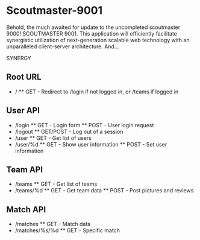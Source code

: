 # Scoutmaster-9001
Behold, the much awaited for update to the uncompleted scoutmaster 9000! SCOUTMASTER 9001. This application will efficiently facilitate synergistic utilization of next-generation scalable web technology with an unparalleled client-server architecture. And...

SYNERGY

## Root URL
* /
** GET - Redirect to /login if not logged in, or /teams if logged in

## User API
* /login
** GET - Login form
** POST - User login request
* /logout
** GET/POST - Log out of a session
* /user
** GET - Get list of users
* /user/%d
** GET - Show user information
** POST - Set user information

## Team API
* /teams
** GET - Get list of teams
* /teams/%d
** GET - Get team data
** POST - Post pictures and reviews

## Match API
* /matches
** GET - Match data
* /matches/%s/%d
** GET - Specific match
